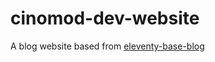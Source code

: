 # cinomod-dev-website

A blog website based from [eleventy-base-blog](https://github.com/11ty/eleventy-base-blog)
